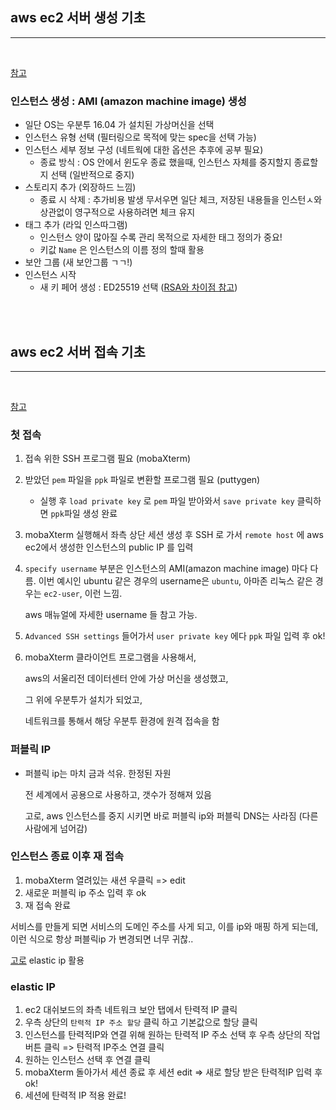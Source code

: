 ## aws ec2 서버 생성 기초

<hr>
<br>

[참고](https://www.youtube.com/watch?v=i3nQMhQYlZg&t=1s)

### 인스턴스 생성 : AMI (amazon machine image) 생성

- 일단 OS는 우분투 16.04 가 설치된 가상머신을 선택
- 인스턴스 유형 선택 (필터링으로 목적에 맞는 spec을 선택 가능)
- 인스턴스 세부 정보 구성 (네트웍에 대한 옵션은 추후에 공부 필요)
  - 종료 방식 : OS 안에서 윈도우 종료 했을때, 인스턴스 자체를 중지할지 종료할지 선택 (일반적으로 중지)
- 스토리지 추가 (외장하드 느낌)
  - 종료 시 삭제 : 추가비용 발생 무서우면 일단 체크, 저장된 내용들을 인스턴ㅅ와 상관없이 영구적으로 사용하려면 체크 유지
- 태그 추가 (라잌 인스따그램)
  - 인스턴스 양이 많아질 수록 관리 목적으로 자세한 태그 정의가 중요!
  - 키값 `Name` 은 인스턴스의 이름 정의 할때 활용
- 보안 그룹 (새 보안그룹 ㄱㄱ!)
- 인스턴스 시작
  - 새 키 페어 생성 : ED25519 선택 ([RSA와 차이점 참고](https://naleejang.tistory.com/218#:~:text=%C2%A0-,RSA,-RSA%EB%8A%94%C2%A0%EA%B3%B5%EA%B0%9C%ED%82%A4))

<br>

<br>

## aws ec2 서버 접속 기초

<hr>

<br>

[참고](https://www.youtube.com/watch?v=lctfw9oQLrk&t=678s)

### 첫 접속

1. 접속 위한 SSH 프로그램 필요 (mobaXterm)

2. 받았던 `pem` 파일을 `ppk` 파일로 변환할 프로그램 필요 (puttygen)

   - 실행 후 `load private key` 로 `pem` 파일 받아와서 `save private key` 클릭하면 `ppk`파일 생성 완료

3. mobaXterm 실행해서 좌측 상단 세션 생성 후 SSH 로 가서 `remote host` 에 aws ec2에서 생성한 인스턴스의 public IP 를 입력

4. `specify username` 부분은 인스턴스의 AMI(amazon machine image) 마다 다름. 이번 예시인 ubuntu 같은 경우의 username은 `ubuntu`, 아마존 리눅스 같은 경우는 `ec2-user`, 이런 느낌.

   aws 매뉴얼에 자세한 username 들 참고 가능.

5. `Advanced SSH settings` 들어가서 `user private key` 에다 `ppk` 파일 입력 후 ok!

6. mobaXterm 클라이언트 프로그램을 사용해서,

   aws의 서울리전 데이터센터 안에 가상 머신을 생성했고,

   그 위에 우분투가 설치가 되었고,

   네트워크를 통해서 해당 우분투 환경에 원격 접속을 함



### 퍼블릭 IP

- 퍼블릭 ip는 마치 금과 석유. 한정된 자원

  전 세계에서 공용으로 사용하고, 갯수가 정해져 있음

  고로, aws 인스턴스를 중지 시키면 바로 퍼블릭 ip와 퍼블릭 DNS는 사라짐 (다른 사람에게 넘어감)



### 인스턴스 종료 이후 재 접속

1. mobaXterm 열려있는 새션 우클릭 => edit
2. 새로운 퍼블릭 ip 주소 입력 후 ok
3. 재 접속 완료

서비스를 만들게 되면 서비스의 도메인 주소를 사게 되고, 이를 ip와 매핑 하게 되는데, 이런 식으로 항상 퍼블릭ip 가 변경되면 너무 귀찮..

<u>고로</u> elastic ip 활용



### elastic IP

1. ec2 대쉬보드의 좌측 네트워크 보안 탭에서 탄력적 IP 클릭
2. 우측 상단의 `탄력적 IP 주소 할당` 클릭 하고 기본값으로 할당 클릭
3. 인스턴스를 탄력적IP와 연결 위해 원하는 탄력적 IP 주소 선택 후 우측 상단의 작업 버튼 클릭 => 탄력적 IP주소 연결 클릭
4. 원하는 인스턴스 선택 후 연결 클릭
5.  mobaXterm 돌아가서 세션 종료 후 세션 edit => 새로 할당 받은 탄력적IP 입력 후 ok!
6. 세션에 탄력적 IP 적용 완료!

